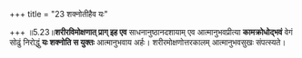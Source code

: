 +++
title = "23 शक्नोतीहैव यः"

+++
॥5.23॥**शरीरविमोक्षणात् प्राग् इह एव** साधनानुष्ठानदशायाम् एव
आत्मानुभवप्रीत्या **कामक्रोधोद्भवं** वेगं सोढुं निरोद्धुं **यः शक्नोति स
युक्तः** आत्मानुभवाय अर्हः। शरीरमोक्षणोत्तरकालम् आत्मानुभवसुखः
संपत्स्यते।
